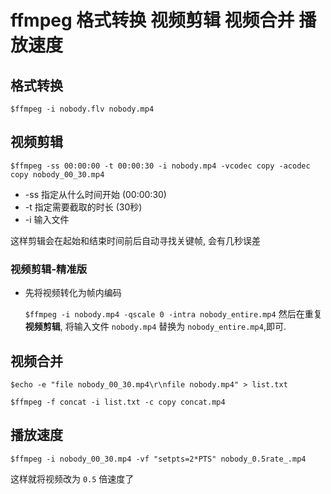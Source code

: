 # ffmpeg 格式转换 视频剪辑 视频合并 播放速度

## 格式转换

`$ffmpeg -i nobody.flv nobody.mp4`

## 视频剪辑

`$ffmpeg -ss 00:00:00 -t 00:00:30 -i nobody.mp4 -vcodec copy -acodec copy nobody_00_30.mp4`
* -ss 指定从什么时间开始 (00:00:30)
* -t  指定需要截取的时长 (30秒)
* -i  输入文件

这样剪辑会在起始和结束时间前后自动寻找关键帧, 会有几秒误差

### 视频剪辑-精准版

- 先将视频转化为帧内编码
  
  `$ffmpeg -i nobody.mp4 -qscale 0 -intra nobody_entire.mp4`
  然后在重复**视频剪辑**, 将输入文件 `nobody.mp4` 替换为 `nobody_entire.mp4`,即可.

##  视频合并

`$echo -e "file nobody_00_30.mp4\r\nfile nobody.mp4" > list.txt`

`$ffmpeg -f concat -i list.txt -c copy concat.mp4`

##  播放速度

`$ffmpeg -i nobody_00_30.mp4 -vf "setpts=2*PTS" nobody_0.5rate_.mp4`

这样就将视频改为 `0.5` 倍速度了

